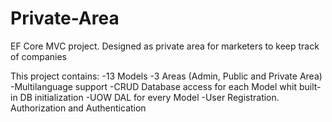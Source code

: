 # Private-Area
EF Core MVC project. Designed as private area for marketers to keep track of companies

This project contains:
  -13 Models
  -3 Areas (Admin, Public and Private Area)
  -Multilanguage support
  -CRUD Database access for each Model whit built-in DB initialization
  -UOW DAL for every Model
  -User Registration. Authorization and Authentication
